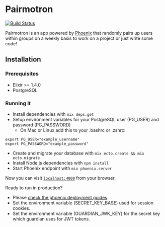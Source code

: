 # Pairmotron

[![Build Status](https://travis-ci.org/ElixirCLE/pairmotron.svg?branch=master)](https://travis-ci.org/ElixirCLE/pairmotron)

Pairmotron is an app powered by [Phoenix](http://www.phoenixframework.org/) that randomly pairs up users within groups on a weekly basis to work on a project or just write some code!

## Installation

### Prerequisites

  * Elixir >= 1.4.0
  * PostgreSQL
  
### Running it

  * Install dependencies with `mix deps.get`
  * Setup environment variables for your PostgreSQL user (PG_USER) and password (PG_PASSWORD)
    * On Mac or Linux add this to your .bashrc or .zshrc:
```
export PG_USER="example_username"
export PG_PASSWORD="example_password"
```
  * Create and migrate your database with `mix ecto.create && mix ecto.migrate`
  * Install Node.js dependencies with `npm install`
  * Start Phoenix endpoint with `mix phoenix.server`

Now you can visit [`localhost:4000`](http://localhost:4000) from your browser.

Ready to run in production? 
* Please [check the phoenix deployment guides](http://www.phoenixframework.org/docs/deployment).
* Set the environment variable (SECRET_KEY_BASE) used for session cookies.
* Set the environment variable (GUARDIAN_JWK_KEY) for the secret key which guardian uses for JWT tokens.
